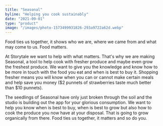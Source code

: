 ```yaml
---
title: "Seasonal"
byline: "Helping you cook sustainably"
date: "2021-09-01"
type: "product"
image: "/images/photo-1573499931826-293a9722a62d.webp"
---
```



Food ties us together, it shows who we are, where we came from and what may come to us. Food matters. 

At Storytale we want to help with what matters. That's why we are making Seasonal, a tool to help cook with fresher produce and maybe even grow the freshest produce. We want to give you the knowledge and know how to be more in touch with the food you eat and when is best to buy it. Shopping fresher means you will know when you can or cannot make certain meals and help save you money ($2 punnets of strawberries taste much better than $10 punnets).

The seedlings of Seasonal have only just broken through the soil and the studio is building out the app for your glorious consumption. We want to help you know when is best to buy, when is best to grow but also how to cook the produce you now have at your disposal. That is going to grow organically from there. Food ties us together, it matters and so do you.